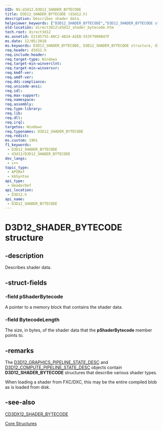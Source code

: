 ```yaml
---
UID: NS:d3d12.D3D12_SHADER_BYTECODE
title: D3D12_SHADER_BYTECODE (d3d12.h)
description: Describes shader data.
helpviewer_keywords: ["D3D12_SHADER_BYTECODE","D3D12_SHADER_BYTECODE structure","d3d12/D3D12_SHADER_BYTECODE","direct3d12.d3d12_shader_bytecode"]
old-location: direct3d12\d3d12_shader_bytecode.htm
tech.root: direct3d12
ms.assetid: E2195755-A0C2-4824-A2EB-553F7909847F
ms.date: 12/05/2018
ms.keywords: D3D12_SHADER_BYTECODE, D3D12_SHADER_BYTECODE structure, d3d12/D3D12_SHADER_BYTECODE, direct3d12.d3d12_shader_bytecode
req.header: d3d12.h
req.include-header: 
req.target-type: Windows
req.target-min-winverclnt: 
req.target-min-winversvr: 
req.kmdf-ver: 
req.umdf-ver: 
req.ddi-compliance: 
req.unicode-ansi: 
req.idl: 
req.max-support: 
req.namespace: 
req.assembly: 
req.type-library: 
req.lib: 
req.dll: 
req.irql: 
targetos: Windows
req.typenames: D3D12_SHADER_BYTECODE
req.redist: 
ms.custom: 19H1
f1_keywords:
 - D3D12_SHADER_BYTECODE
 - d3d12/D3D12_SHADER_BYTECODE
dev_langs:
 - c++
topic_type:
 - APIRef
 - kbSyntax
api_type:
 - HeaderDef
api_location:
 - D3D12.h
api_name:
 - D3D12_SHADER_BYTECODE
---
```


# D3D12_SHADER_BYTECODE structure


## -description

Describes shader data.

## -struct-fields

### -field pShaderBytecode

A pointer to a memory block that contains the shader data.

### -field BytecodeLength

The size, in bytes, of the shader data that the <b>pShaderBytecode</b> member points to.

## -remarks

The <a href="/windows/desktop/api/d3d12/ns-d3d12-d3d12_graphics_pipeline_state_desc">D3D12_GRAPHICS_PIPELINE_STATE_DESC</a> and <a href="/windows/desktop/api/d3d12/ns-d3d12-d3d12_compute_pipeline_state_desc">D3D12_COMPUTE_PIPELINE_STATE_DESC</a> objects contain <b>D3D12_SHADER_BYTECODE</b> structures that describe various shader types.

When loading a shader from FXC/DXC, this may be the entire compiled blob as is loaded from disk.

## -see-also

<a href="https://docs.microsoft.com/en-us/windows/win32/direct3d12/cd3dx12-shader-bytecode">CD3DX12_SHADER_BYTECODE</a>



<a href="/windows/desktop/direct3d12/direct3d-12-structures">Core Structures</a>
